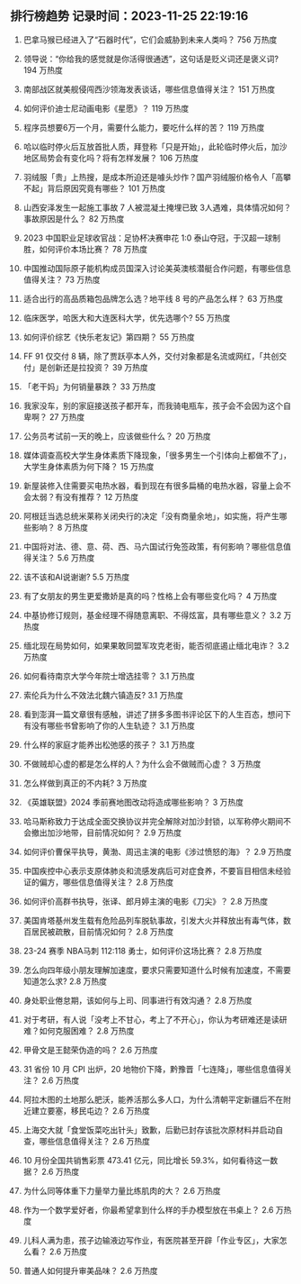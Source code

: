 
## 排行榜趋势 记录时间：2023-11-25 22:19:16
  
  1. 巴拿马猴已经进入了“石器时代”，它们会威胁到未来人类吗？ 756 万热度
    
  2. 领导说：“你给我的感觉就是你活得很通透”，这句话是贬义词还是褒义词? 194 万热度
    
  3. 南部战区就美舰侵闯西沙领海发表谈话，哪些信息值得关注？ 151 万热度
    
  4. 如何评价迪士尼动画电影《星愿》？ 119 万热度
    
  5. 程序员想要6万一个月，需要什么能力，要吃什么样的苦？ 119 万热度
    
  6. 哈以临时停火后互放首批人质，拜登称「只是开始」，此轮临时停火后，加沙地区局势会有变化吗？将有怎样发展？ 106 万热度
    
  7. 羽绒服「贵」上热搜，是成本所迫还是噱头炒作？国产羽绒服价格令人「高攀不起」背后原因究竟有哪些？ 101 万热度
    
  8. 山西安泽发生一起施工事故 7 人被混凝土掩埋已致 3人遇难，具体情况如何？事故原因是什么？ 82 万热度
    
  9. 2023 中国职业足球收官战：足协杯决赛申花 1:0 泰山夺冠，于汉超一球制胜，如何评价本场比赛？ 78 万热度
    
  10. 中国推动国际原子能机构成员国深入讨论美英澳核潜艇合作问题，有哪些信息值得关注？ 73 万热度
    
  11. 适合出行的高品质箱包品牌怎么选？地平线 8 号的产品怎么样？ 63 万热度
    
  12. 临床医学，哈医大和大连医科大学，优先选哪个? 55 万热度
    
  13. 如何评价综艺《快乐老友记》第四期？ 55 万热度
    
  14. FF 91 仅交付 8 辆，除了贾跃亭本人外，交付对象都是名流或网红，「共创交付」是创新还是拉投资？ 39 万热度
    
  15. 「老干妈」为何销量暴跌？ 33 万热度
    
  16. 我家没车，别的家庭接送孩子都开车，而我骑电瓶车，孩子会不会因为这个自卑啊？ 27 万热度
    
  17. 公务员考试前一天的晚上，应该做些什么？ 20 万热度
    
  18. 媒体调查高校大学生身体素质下降现象，「很多男生一个引体向上都做不了」，大学生身体素质为何下降？ 15 万热度
    
  19. 新屋装修入住需要买电热水器，看到现在有很多扁桶的电热水器，容量上会不会太弱？有没有推荐？ 12 万热度
    
  20. 阿根廷当选总统米莱称关闭央行的决定「没有商量余地」，如实施，将产生哪些影响？ 8 万热度
    
  21. 中国将对法、德、意、荷、西、马六国试行免签政策，有何影响？哪些信息值得关注？ 5.6 万热度
    
  22. 该不该和AI说谢谢? 5.5 万热度
    
  23. 有了女朋友的男生更爱撒娇是真的吗？性格上会有哪些变化吗？ 4 万热度
    
  24. 中基协修订规则，基金经理不得随意离职、不得炫富，具有哪些意义？ 3.2 万热度
    
  25. 缅北现在局势如何，如果果敢同盟军攻克老街，能否彻底遏止缅北电诈？ 3.2 万热度
    
  26. 如何看待南京大学今年院士增选挂零？ 3.1 万热度
    
  27. 索伦兵为什么不效法北魏六镇造反? 3.1 万热度
    
  28. 看到澎湃一篇文章很有感触，讲述了拼多多图书评论区下的人生百态，想问下有没有哪些书曾影响了你的人生轨迹？ 3.1 万热度
    
  29. 什么样的家庭才能养出松弛感的孩子？ 3.1 万热度
    
  30. 不做贼却心虚的都是怎么样的人？为什么会不做贼而心虚？ 3 万热度
    
  31. 怎么样做到真正的不内耗? 3 万热度
    
  32. 《英雄联盟》2024 季前赛地图改动将造成哪些影响？ 3 万热度
    
  33. 哈马斯称致力于达成全面交换协议并完全解除对加沙封锁，以军称停火期间不会撤出加沙地带，目前情况如何？ 2.9 万热度
    
  34. 如何评价曹保平执导，黄渤、周迅主演的电影《涉过愤怒的海》？ 2.9 万热度
    
  35. 中国疾控中心表示支原体肺炎和流感发病后可对症食养，不要盲目相信未经验证的偏方，哪些信息值得关注？ 2.8 万热度
    
  36. 如何评价高群书执导，张译、郎月婷主演的电影《刀尖》？ 2.8 万热度
    
  37. 美国肯塔基州发生载有危险品列车脱轨事故，引发大火并释放出有毒气体，数百居民被疏散，目前情况如何？ 2.8 万热度
    
  38. 23-24 赛季 NBA马刺 112:118 勇士，如何评价这场比赛？ 2.8 万热度
    
  39. 怎么向四年级小朋友理解加速度，要求只需要知道什么时候有加速度，不需要知道怎么求? 2.8 万热度
    
  40. 身处职业倦怠期，该如何与上司、同事进行有效沟通？ 2.8 万热度
    
  41. 对于考研，有人说「没考上不甘心，考上了不开心」，你认为考研难还是读研难？如何克服困难？ 2.8 万热度
    
  42. 甲骨文是王懿荣伪造的吗？ 2.6 万热度
    
  43. 31 省份 10 月 CPI 出炉，20 地物价下降，黔豫晋「七连降」，哪些信息值得关注？ 2.6 万热度
    
  44. 阿拉木图的土地那么肥沃，能养活那么多人口，为什么清朝平定新疆后不在附近建立要塞，移民屯边？ 2.6 万热度
    
  45. 上海交大就「食堂饭菜吃出针头」致歉，后勤已封存该批次原材料并启动自查，哪些信息值得关注？ 2.6 万热度
    
  46. 10 月份全国共销售彩票 473.41 亿元，同比增长 59.3%，如何看待这一数据？ 2.6 万热度
    
  47. 为什么同等体重下力量举力量比练肌肉的大？ 2.6 万热度
    
  48. 作为一个数学爱好者，你最希望拿到什么样的手办模型放在书桌上？ 2.6 万热度
    
  49. 儿科人满为患，孩子边输液边写作业，有医院甚至开辟「作业专区」，大家怎么看？ 2.6 万热度
    
  50. 普通人如何提升审美品味？ 2.6 万热度
    